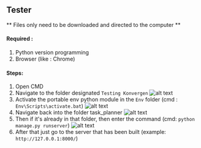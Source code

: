 ## Tester

** Files only need to be downloaded and directed to the computer **

#### Required :
1. Python version programming
2. Browser (like : Chrome)

#### Steps:
1. Open CMD
2. Navigate to the folder designated `Testing Konvergen`
![alt text](https://github.com/nazhanHarzula/Machine-Learning-Based-On-PHP/blob/main/screenshot/Step1.JPG?raw=true)
3. Activate the portable env python module in the `Env` folder (cmd : `Env\Scripts\activate.bat`)
![alt text](https://github.com/nazhanHarzula/Machine-Learning-Based-On-PHP/blob/main/screenshot/Step2.JPG?raw=true)
4. Navigate back into the folder task_planner
![alt text](https://github.com/nazhanHarzula/Machine-Learning-Based-On-PHP/blob/main/screenshot/Step3.JPG?raw=true)
5. Then if it's already in that folder, then enter the command (cmd: `python manage.py runserver`)
![alt text](https://github.com/nazhanHarzula/Machine-Learning-Based-On-PHP/blob/main/screenshot/Step4.JPG?raw=true)
6. After that just go to the server that has been built (example: `http://127.0.0.1:8000/`)
